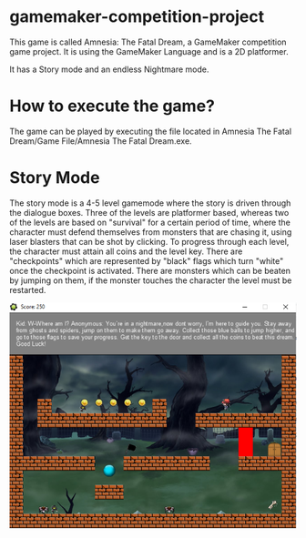 # gamemaker-competition-project
This game is called Amnesia: The Fatal Dream, a GameMaker competition game project. It is using the GameMaker Language and is a 2D platformer.

It has a Story mode and an endless Nightmare mode.

# How to execute the game?
The game can be played by executing the file located in Amnesia The Fatal Dream/Game File/Amnesia The Fatal Dream.exe.

# Story Mode
The story mode is a 4-5 level gamemode where the story is driven through the dialogue boxes. Three of the levels are platformer based, whereas two of the levels are based on "survival" for a certain period of time, where the character must defend themselves from monsters that are chasing it, using laser blasters that can be shot by clicking. To progress through each level, the character must attain all coins and the level key. There are "checkpoints" which are represented by "black" flags which turn "white" once the checkpoint is activated. There are monsters which can be beaten by jumping on them, if the monster touches the character the level must be restarted.

<img src = "storyimage.PNG">
